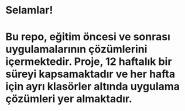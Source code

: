 
# Selamlar! 
# Bu repo, eğitim öncesi ve sonrası uygulamalarının çözümlerini içermektedir. Proje, 12 haftalık bir süreyi kapsamaktadır ve her hafta için ayrı klasörler altında uygulama çözümleri yer almaktadır.
